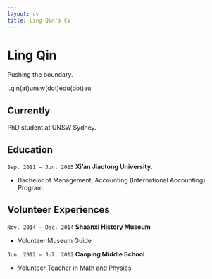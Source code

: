 ```yaml
---
layout: cv
title: Ling Qin's CV
---
```

# Ling Qin
Pushing the boundary.

<div id="webaddress">
l.qin(at)unsw(dot)edu(dot)au
</div>


## Currently

PhD student at UNSW Sydney.

## Education

`Sep. 2011 – Jun. 2015`
__Xi’an Jiaotong University.__

- Bachelor of Management, Accounting (International Accounting) Program.

## Volunteer Experiences

`Nov. 2014 – Dec. 2014`
__Shaanxi History Museum__

- Volunteer Museum Guide

`Jun. 2012 – Jul. 2012`
__Caoping Middle School__

- Volunteer Teacher in Math and Physics
